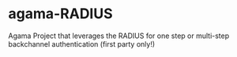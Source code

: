 # agama-RADIUS
Agama Project that leverages the RADIUS for one step or multi-step backchannel authentication (first party only!)
